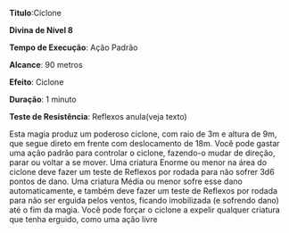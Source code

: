 **Titulo**:Ciclone

**Divina de Nível 8**

**Tempo de Execução**: Ação Padrão

**Alcance**: 90 metros

**Efeito**: Ciclone

**Duração**: 1 minuto

**Teste de Resistência**: Reflexos anula(veja texto)

Esta magia produz um poderoso ciclone, com raio de 3m e altura de 9m, que segue direto em frente com deslocamento de 18m. Você pode gastar uma ação padrão para controlar o ciclone, fazendo-o mudar de direção, parar ou voltar a se mover.
Uma criatura Enorme ou menor na área do ciclone deve fazer um teste de Reflexos por rodada para não sofrer 3d6 pontos de dano. 
Uma criatura Média ou menor sofre esse dano automaticamente, e também deve fazer um teste de Reflexos por rodada para não ser erguida pelos ventos, ficando imobilizada (e sofrendo dano) até o fim da magia.
Você pode forçar o ciclone a expelir qualquer criatura que tenha erguido, como uma ação livre

